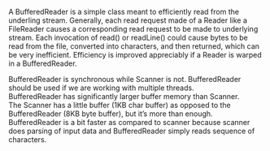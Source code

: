 A BufferedReader is a simple class meant to efficiently read from the underling stream. Generally, each read request made of a Reader like a FileReader causes a corresponding read request to be made to underlying stream. Each invocation of read() or readLine() could cause bytes to be read from the file, converted into characters, and then returned, which can be very inefficient. Efficiency is improved appreciably if a Reader is warped in a BufferedReader.   

BufferedReader is synchronous while Scanner is not. BufferedReader should be used if we are working with multiple threads.    
BufferedReader has significantly larger buffer memory than Scanner.   
The Scanner has a little buffer (1KB char buffer) as opposed to the BufferedReader (8KB byte buffer), but it’s more than enough.    
BufferedReader is a bit faster as compared to scanner because scanner does parsing of input data and BufferedReader simply reads sequence of characters.    

